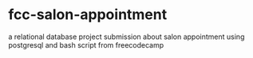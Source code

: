 # fcc-salon-appointment
a relational database project submission about salon appointment using postgresql and bash script from freecodecamp
